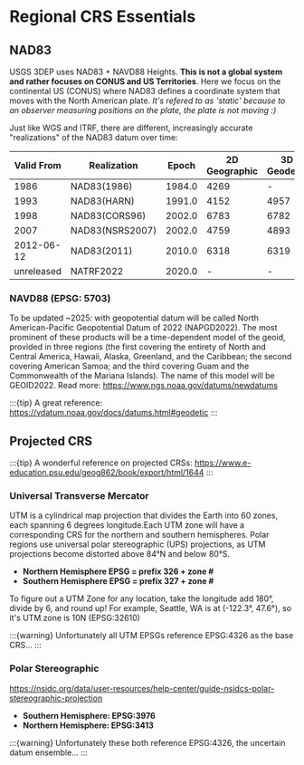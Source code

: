 # Regional CRS Essentials

## NAD83
USGS 3DEP uses NAD83 + NAVD88 Heights. **This is not a global system and rather focuses on CONUS and US Territories**. Here we focus on the continental US (CONUS) where NAD83 defines a coordinate system that moves with the North American plate. *It's refered to as 'static' because to an observer measuring positions on the plate, the plate is not moving :)*

Just like WGS and ITRF, there are different, increasingly accurate "realizations" of the NAD83 datum over time:

| Valid From | Realization | Epoch | 2D Geographic | 3D Geodetic | 3D Geocentric |
| - | - | - | - | - | - |
| 1986 | NAD83(1986)       | 1984.0 | 4269 |  -   |  -   |
| 1993 | NAD83(HARN)       | 1991.0 | 4152 | 4957 | 4956 |
| 1998 | NAD83(CORS96)     | 2002.0 | 6783 | 6782 | 6781 |
| 2007 | NAD83(NSRS2007)   | 2002.0 | 4759 | 4893 | 4892 |
| 2012-06-12 | NAD83(2011) | 2010.0 | 6318 | 6319 | 6317 |
| unreleased | NATRF2022   | 2020.0 |  -   |   -  |   -  |

### NAVD88 (EPSG: 5703)

To be updated ~2025: with  geopotential datum will be called North American-Pacific Geopotential Datum of 2022 (NAPGD2022). The most prominent of these products will be a time-dependent model of the geoid, provided in three regions (the first covering the entirety of North and Central America, Hawaii, Alaska, Greenland, and the Caribbean; the second covering American Samoa; and the third covering Guam and the Commonwealth of the Mariana Islands). The name of this model will be GEOID2022. Read more: https://www.ngs.noaa.gov/datums/newdatums

:::{tip}
A great reference: https://vdatum.noaa.gov/docs/datums.html#geodetic
:::

## Projected CRS

:::{tip}
A wonderful reference on projected CRSs: https://www.e-education.psu.edu/geog862/book/export/html/1644
:::

### Universal Transverse Mercator

UTM is a cylindrical map projection that divides the Earth into 60 zones, each spanning 6 degrees longitude.Each UTM zone will have a corresponding CRS for the northern and southern hemispheres. Polar regions use universal polar stereographic (UPS) projections, as UTM projections become distorted above 84°N and below 80°S.

* **Northern Hemisphere EPSG = prefix 326 + zone #**
* **Southern Hemisphere EPSG = prefix 327 + zone #**

To figure out a UTM Zone for any location, take the longitude add 180°, divide by 6, and round up! For example, Seattle, WA is at (-122.3°, 47.6°), so it's UTM zone is 10N (EPSG:32610)

:::{warning}
Unfortunately all UTM EPSGs reference EPSG:4326 as the base CRS...
:::

### Polar Stereographic

https://nsidc.org/data/user-resources/help-center/guide-nsidcs-polar-stereographic-projection

* **Southern Hemisphere: EPSG:3976**
* **Northern Hemisphere: EPSG:3413**

:::{warning}
Unfortunately these both reference EPSG:4326, the uncertain datum ensemble...
:::
